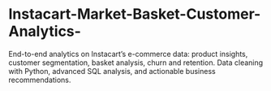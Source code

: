 # Instacart-Market-Basket-Customer-Analytics-
End-to-end analytics on Instacart’s e-commerce data: product insights, customer segmentation, basket analysis, churn and retention. Data cleaning with Python, advanced SQL analysis, and actionable business recommendations.
